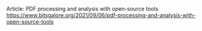 Article: PDF processing and analysis with open-source tools
https://www.bitsgalore.org/2021/09/06/pdf-processing-and-analysis-with-open-source-tools
